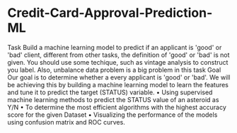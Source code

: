 # Credit-Card-Approval-Prediction-ML

Task
Build a machine learning model to predict if an applicant is 'good' or 'bad' client, different from other tasks, the definition of 'good' or 'bad' is not given. You should use some techique, such as vintage analysis to construct you label. Also, unbalance data problem is a big problem in this task
Goal
Our goal is to determine whether a every applicant is  'good' or 'bad'. We will be achieving this by building a machine learning model to learn the features and tune it to predict the target (STATUS) variable.
•	Using supervised machine learning methods to predict the STATUS value of an asteroid as Y/N
•	To determine the most efficient algorithms with the highest accuracy score for the given Dataset
•	Visualizing the performance of the models using confusion matrix and ROC curves.

